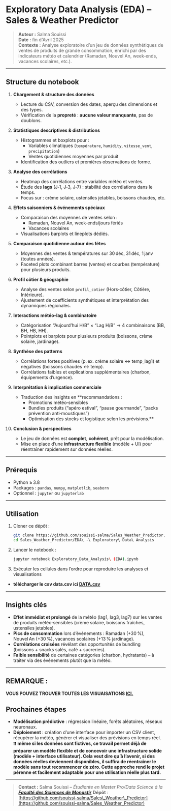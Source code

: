
#  Exploratory Data Analysis (EDA) – Sales & Weather Predictor

> **Auteur :** Salma Souissi  
> **Date :** fin d'Avril 2025  
> **Contexte :** Analyse exploratoire d’un jeu de données synthétiques de ventes de produits de grande consommation, enrichi par des indicateurs météo et calendrier (Ramadan, Nouvel An, week‑ends, vacances scolaires, etc.).

---

##  Structure du notebook

1. **Chargement & structure des données**  
   - Lecture du CSV, conversion des dates, aperçu des dimensions et des types.  
   - Vérification de la **propreté** : **aucune valeur manquante**, pas de doublons.

2. **Statistiques descriptives & distributions**  
   - Histogrammes et boxplots pour :  
     - Variables climatiques (`température`, `humidity`, `vitesse_vent`, `precipitation`)  
     - Ventes quotidiennes moyennes par produit  
   - Identification des outliers et premières observations de forme.

3. **Analyse des corrélations**  
   - Heatmap des corrélations entre variables météo et ventes.  
   - Étude des **lags** (J‑1, J‑3, J‑7) : stabilité des corrélations dans le temps.  
   - Focus sur : crème solaire, ustensiles jetables, boissons chaudes, etc.

4. **Effets saisonniers & événements spéciaux**  
   - Comparaison des moyennes de ventes selon :  
     - Ramadan, Nouvel An, week‑ends/jours fériés  
     - Vacances scolaires  
   - Visualisations barplots et lineplots dédiés.

5. **Comparaison quotidienne autour des fêtes**  
   - Moyennes des ventes & températures sur 30 déc, 31 déc, 1 janv (toutes années).  
   - Faceted plots combinant barres (ventes) et courbes (température) pour plusieurs produits.

6. **Profil côtier & géographie**  
   - Analyse des ventes selon `profil_cotier` (Hors‑côtier, Côtière, Intérieure).  
   - Ajustement de coefficients synthétiques et interprétation des dynamiques régionales.

7. **Interactions météo–lag & combinatoire**  
   - Catégorisation “Aujourd’hui H/B” × “Lag H/B” → 4 combinaisons (BB, BH, HB, HH).  
   - Pointplots et barplots pour plusieurs produits (boissons, crème solaire, jardinage).

8. **Synthèse des patterns**  
   - Corrélations fortes positives (p. ex. crème solaire ↔ temp_lag1) et négatives (boissons chaudes ↔ temp).  
   - Corrélations faibles et explications supplémentaires (charbon, équipements d’urgence).

9. **Interprétation & implication commerciale**  
   - Traduction des insights en **recommandations :  
     - Promotions météo‑sensibles  
     - Bundles produits (“apéro estival”, “pause gourmande”, “packs prévention anti‑moustiques”)  
     - Optimisation des stocks et logistique selon les prévisions.**

10. **Conclusion & perspectives**  
    - Le jeu de données est **complet**, **cohérent**, prêt pour la modélisation.  
    - Mise en place d’une **infrastructure flexible** (modèle + UI) pour réentraîner rapidement sur données réelles.  

---

##  Prérequis

- Python ≥ 3.8  
- Packages : `pandas`, `numpy`, `matplotlib`, `seaborn`  
- Optionnel : `jupyter` ou `jupyterlab`

---

##  Utilisation

1. Cloner ce dépôt :  
   ```bash
   git clone https://github.com/souissi-salma/Sales_Weather_Predictor.git
   cd Sales_Weather_Predictor/EDA\ -\ Exploratory\ Data\ Analysis
   ```


2. Lancer le notebook :

   ```bash
   jupyter notebook Exploratory_Data_Analysis\ (EDA).ipynb
   ```
3. Exécuter les cellules dans l’ordre pour reproduire les analyses et visualisations
*  **télécharger le csv data.csv ici [DATA.csv](https://drive.google.com/drive/u/0/folders/1z5AtyTt7R6i-sNzT19i-5ZRhojKX4QfX)**

---

##  Insights clés

* **Effet immédiat et prolongé** de la météo (lag1, lag3, lag7) sur les ventes de produits météo‑sensibles (crème solaire, boissons fraîches, ustensiles jetables).
* **Pics de consommation** lors d’événements : Ramadan (+30 %), Nouvel An (+30 %), vacances scolaires (+13 % jardinage).
* **Corrélations croisées** révélant des opportunités de bundling (boissons + snacks salés, café + sucreries).
* **Faible sensibilité** de certaines catégories (charbon, hydratants) – à traiter via des événements plutôt que la météo.

---
## REMARQUE : 
**VOUS POUVEZ TROUVER TOUTES LES VISUAISATIONS [ICI.](https://github.com/souissi-salma/Sales_Weather_Predictor/tree/main/EDA%20-%20Exploratory%20Data%20Analysis/Visualisations)**

##  Prochaines étapes

* **Modélisation prédictive** : régression linéaire, forêts aléatoires, réseaux neuronaux.
* **Déploiement** : création d’une interface  pour importer un CSV client, récupérer la météo, générer et visualiser des prévisions en temps réel.<br>
❗❗ **même si les données sont fictives, ce travail permet déjà de préparer un modèle flexible et de concevoir une infrastructure solide (modèle + interface utilisateur). Cela veut dire qu’à l’avenir, si des données réelles deviennent disponibles, il suffira de réentraîner le modèle sans tout recommencer de zéro. Cette approche rend le projet pérenne et facilement adaptable pour une utilisation réelle plus tard.**

---

> **Contact :** Salma Souissi – *Étudiante en Master Pro/Data Science à la **[Faculté des Sciences de Monastir](https://fsm.rnu.tn/)***
> **Dépôt** : [https://github.com/souissi-salma/Sales\_Weather\_Predictor](https://github.com/souissi-salma/Sales_Weather_Predictor)




